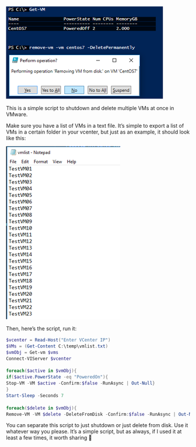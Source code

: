 ![](images/powershell/shutdown-delete1.png)

This is a simple script to shutdown and delete multiple VMs at once in VMware.

Make sure you have a list of VMs in a text file. It’s simple to export a list of VMs in a certain folder in your vcenter, but just as an example, it should look like this:

![](images/powershell/shutdown-delete2.png)

Then, here’s the script, run it:

```powershell
$vcenter = Read-Host("Enter VCenter IP")
$VMs = (Get-Content C:\temp\vmlist.txt)
$vmObj = Get-vm $vms
Connect-VIServer $vcenter
 
foreach($active in $vmObj){
if($active.PowerState -eq "PoweredOn"){
Stop-VM -VM $active -Confirm:$false -RunAsync | Out-Null} 
}
Start-Sleep -Seconds 7
  
foreach($delete in $vmObj){
Remove-VM -VM $delete -DeleteFromDisk -Confirm:$false -RunAsync | Out-Null}
```

You can separate this script to just shutdown or just delete from disk. Use it whatever way you please.
It’s a simple script, but as always, if I used it at least a few times, it worth sharing 🙂